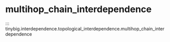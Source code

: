 # multihop_chain_interdependence

::: tinybig.interdependence.topological_interdependence.multihop_chain_interdependence